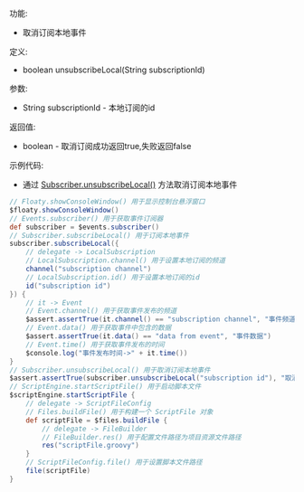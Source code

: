 功能:

+ 取消订阅本地事件

定义:

+ boolean unsubscribeLocal(String subscriptionId)

参数:

+ String subscriptionId - 本地订阅的id

返回值:

+ boolean - 取消订阅成功返回true,失败返回false

示例代码:

+ 通过 [Subscriber.unsubscribeLocal()](/API/Event/Subscriber/README.md?id=unsubscribeLocal)
  方法取消订阅本地事件

```groovy
// Floaty.showConsoleWindow() 用于显示控制台悬浮窗口
$floaty.showConsoleWindow()
// Events.subscriber() 用于获取事件订阅器
def subscriber = $events.subscriber()
// Subscriber.subscribeLocal() 用于订阅本地事件
subscriber.subscribeLocal({
    // delegate -> LocalSubscription
    // LocalSubscription.channel() 用于设置本地订阅的频道
    channel("subscription channel")
    // LocalSubscription.id() 用于设置本地订阅的id
    id("subscription id")
}) {
    // it -> Event
    // Event.channel() 用于获取事件发布的频道
    $assert.assertTrue(it.channel() == "subscription channel", "事件频道")
    // Event.data() 用于获取事件中包含的数据
    $assert.assertTrue(it.data() == "data from event", "事件数据")
    // Event.time() 用于获取事件发布的时间
    $console.log("事件发布时间->" + it.time())
}
// Subscriber.unsubscribeLocal() 用于取消订阅本地事件
$assert.assertTrue(subscriber.unsubscribeLocal("subscription id"), "取消本地订阅")
// ScriptEngine.startScriptFile() 用于启动脚本文件
$scriptEngine.startScriptFile {
    // delegate -> ScriptFileConfig
    // Files.buildFile() 用于构建一个 ScriptFile 对象
    def scriptFile = $files.buildFile {
        // delegate -> FileBuilder
        // FileBuilder.res() 用于配置文件路径为项目资源文件路径
        res("scriptFile.groovy")
    }
    // ScriptFileConfig.file() 用于设置脚本文件路径
    file(scriptFile)
}
```